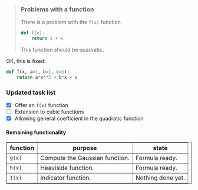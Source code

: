 <!-- Test of GitHub Flavored Markdown -->

<!-- Write in doconce -->
<!-- Translate with doconce format pandoc githu_md --github_md -->

> ### Problems with a function
> 
> There is a problem with the `f(x)` function
> 
> 
> ```python
> def f(x):
>     return 1 + x
> ```
> 
> This function should be quadratic.



OK, this is fixed:


```python
def f(x, a=1, b=1, c=1):
    return a*x**2 + b*x + c
```

### Updated task list

   - [x] Offer an `f(x)` function
   - [ ] Extension to cubic functions
   - [x] Allowing general coefficient in the quadratic function

#### Remaining functionality

<table class="dotable" border="1">
<thead>
<tr><th align="center">function</th> <th align="center">           purpose            </th> <th align="center">      state      </th> </tr>
</thead>
<tbody>
<tr><td align="left">   <code>g(x)</code>      </td> <td align="left">   Compute the Gaussian function.    </td> <td align="left">   Formula ready.       </td> </tr>
<tr><td align="left">   <code>h(x)</code>      </td> <td align="left">   Heaviside function.               </td> <td align="left">   Formula ready.       </td> </tr>
<tr><td align="left">   <code>I(x)</code>      </td> <td align="left">   Indicator function.               </td> <td align="left">   Nothing done yet.    </td> </tr>
</tbody>
</table>

